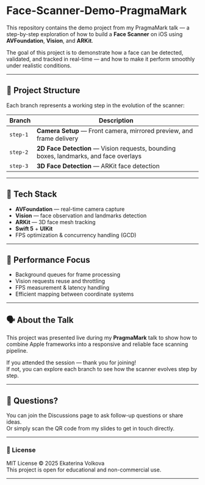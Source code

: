 # Face-Scanner-Demo-PragmaMark

This repository contains the demo project from my PragmaMark talk — a step-by-step exploration of how to build a **Face Scanner** on iOS using **AVFoundation**, **Vision**, and **ARKit**.

The goal of this project is to demonstrate how a face can be detected, validated, and tracked in real-time — and how to make it perform smoothly under realistic conditions.

---

## 🧭 Project Structure

Each branch represents a working step in the evolution of the scanner:

| Branch | Description |
|--------|-------------|
| `step-1` | **Camera Setup** — Front camera, mirrored preview, and frame delivery |
| `step-2` | **2D Face Detection** — Vision requests, bounding boxes, landmarks, and face overlays |
| `step-3` | **3D Face Detection** — ARKit face detection |

---

## 🧠 Tech Stack

- **AVFoundation** — real-time camera capture  
- **Vision** — face observation and landmarks detection  
- **ARKit** — 3D face mesh tracking  
- **Swift 5** + **UIKit**
- FPS optimization & concurrency handling (GCD)

---

## 🧩 Performance Focus

- Background queues for frame processing  
- Vision requests reuse and throttling  
- FPS measurement & latency handling  
- Efficient mapping between coordinate systems  

---

## 🗣️ About the Talk

This project was presented live during my **PragmaMark** talk to show how to combine Apple frameworks into a responsive and reliable face scanning pipeline.

If you attended the session — thank you for joining!  
If not, you can explore each branch to see how the scanner evolves step by step.

---

## 💬 Questions?

You can join the Discussions page to ask follow-up questions or share ideas.  
Or simply scan the QR code from my slides to get in touch directly.

---

### 📄 License

MIT License © 2025 Ekaterina Volkova  
This project is open for educational and non-commercial use.

---
